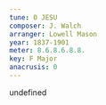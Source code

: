 ```yaml
---
tune: O JESU
composer: J. Walch
arranger: Lowell Mason
year: 1837-1901
meter: 8.6.8.6.8.8.
key: F Major
anacrusis: 0
---
```

undefined